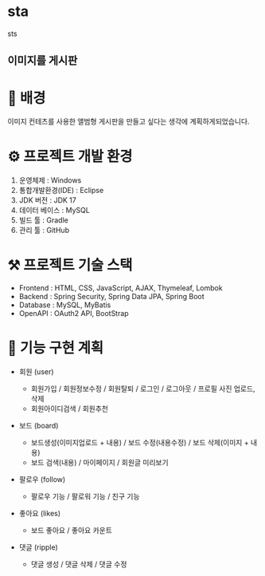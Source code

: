# sta
sts

## 이미지를 게시판

# 🧐 배경
이미지 컨테츠를 사용한 앨범형 게시판을 만들고 싶다는 생각에 계획하게되었습니다.

# ⚙️ 프로젝트 개발 환경
1. 운영체제 : Windows
2. 통합개발환경(IDE) : Eclipse
3. JDK 버전 : JDK 17
4. 데이터 베이스 : MySQL
5. 빌드 툴 : Gradle
6. 관리 툴 : GitHub

# ⚒️ 프로젝트 기술 스택
- Frontend : HTML, CSS, JavaScript, AJAX, Thymeleaf, Lombok
- Backend :  Spring Security, Spring Data JPA, Spring Boot
- Database : MySQL, MyBatis
- OpenAPI : OAuth2 API, BootStrap

# 📜 기능 구현 계획
- 회원 (user)
   - 회원가입 / 회원정보수정 / 회원탈퇴 / 로그인 / 로그아웃 / 프로필 사진 업로드, 삭제
   - 회원아이디검색 / 회원추천

- 보드 (board)
   - 보드생성(이미지업로드 + 내용) / 보드 수정(내용수정) / 보드 삭제(이미지 + 내용)
   - 보드 검색(내용) / 마이페이지 / 회원글 미리보기
- 팔로우 (follow)
   - 팔로우 기능 / 팔로워 기능 / 친구 기능
- 좋아요 (likes)
   - 보드 좋아요 / 좋아요 카운트
- 댓글 (ripple)
   - 댓글 생성 / 댓글 삭제 / 댓글 수정
